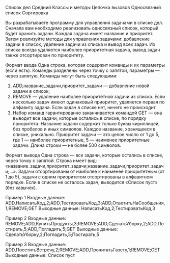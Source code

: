 Список дел
Средний Классы и методы Цепочка вызовов Односвязный список Сортировка

Вы разрабатываете программу для управления задачами в списке дел. Сначала вам необходимо реализовать односвязный список, который будет хранить задачи. Каждая задача имеет название и приоритет.
Затем реализуйте методы для управления задачами: добавление задачи в список, удаление задачи из списка и вывод всех задач. Из списка всегда удаляется наиболее приоритетная задача, вывод задач также отсортирован по приоритету.

Формат ввода
Одна строка, которая содержит команды и их параметры (если есть). Команды разделены через точку с запятой, параметры — через запятую. Команды могут быть следующими:
1. ADD,название_задачи,приоритет_задачи — добавление новой задачи в список;
2. REMOVE — удаление наиболее приоритетной задачи из списка. Если несколько задач имеют одинаковый приоритет, удаляется первая по алфавиту задача. Если задач в списке нет, ничего не происходит.
3. Набор команд гарантированно заканчивается командой GET — она выводит все задачи, которые остались в списке, по порядку приоритета.
Название задачи содержит только буквы кириллицей, без пробелов и иных символов. Каждое название, хранящееся в списке, уникально. Приоритет задачи — это целое число от 1 до 5, где 1 — наиболее приоритетные, 5 — наименее приоритетные задачи.
Длина строки — не более 500 символов.

Формат вывода
Одна строка — все задачи, которые остались в списке, через точку с запятой. Строка имеет вид: «название_задачи,приоритет_задачи;название_задачи,приоритет_задачи;...». Задачи отсортированы от наиболее к наименее приоритетным (от 1 до 5), задачи с одним приоритетом отсортированы в алфавитном порядке.
Если в списке не осталось задач, выводится «Список пуст» (без кавычек).

Пример 1
Входные данные:
ADD,НаписатьКод,2;ADD,ТестироватьКод,3;ADD,ОтветитьНаСообщения,1;REMOVE;GET
Выходные данные:
НаписатьКод,2;ТестироватьКод,3

Пример 2
Входные данные:
REMOVE;ADD,КупитьПродукты,3;REMOVE;ADD,СделатьУборку,2;ADD,Постирать,5;ADD,Погладить,5;GET
Выходные данные:
СделатьУборку,2;Погладить,5;Постирать,5

Пример 3
Входные данные:
ADD,ПосетитьВстречу,2;REMOVE;ADD,ПрочитатьГазету,1;REMOVE;GET
Выходные данные:
Список пуст